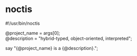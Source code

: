 noctis
===

&#35;!/usr/bin/noctis

@project_name = args[0];<br />
@description = "hybrid-typed, object-oriented, interpreted";

say "\{@project_name} is a \{@description}.";
